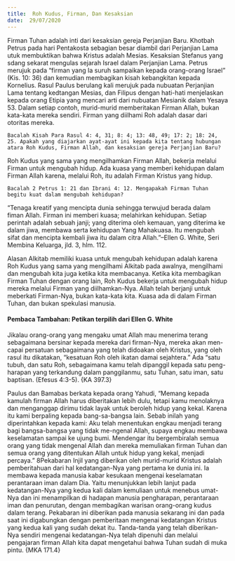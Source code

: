 ```yaml
---
title:  Roh Kudus, Firman, Dan Kesaksian
date:  29/07/2020
---
```


Firman Tuhan adalah inti dari kesaksian gereja Perjanjian Baru. Khotbah Petrus pada hari Pentakosta sebagian besar diambil dari Perjanjian Lama utuk membuktikan bahwa Kristus adalah Mesias. Kesaksian Stefanus yang sdang sekarat mengulas sejarah Israel dalam Perjanjian Lama. Petrus merujuk pada “firman yang Ia suruh sampaikan kepada orang-orang Israel” (Kis. 10: 36) dan kemudian membagikan kisah kebangkitan kepada Kornelius. Rasul Paulus berulang kali merujuk pada nubuatan Perjanjian Lama tentang kedtangan Mesias, dan Filipus dengan hati-hati menjelaskan kepada orang Etipia yang mencari arti dari nubuatan Mesianik dalam Yesaya 53. Dalam setiap contoh, murid-murid memberitakan Firman Allah, bukan kata-kata mereka sendiri. Firman yang diilhami Roh adalah dasar dari otoritas mereka.

`Bacalah Kisah Para Rasul 4: 4, 31; 8: 4; 13: 48, 49; 17: 2; 18: 24, 25. Apakah yang diajarkan ayat-ayat ini kepada kita tentang hubungan atara Roh Kudus, Firman Allah, dan kesaksian gereja Perjanjian Baru?`

Roh Kudus yang sama yang mengilhamkan Firman Allah, bekerja melalui Firman untuk mengubah hidup. Ada kuasa yang memberi kehidupan dalam Firman Allah karena, melalui Roh, itu adalah Firman Kristus yang hidup.

`Bacalah 2 Petrus 1: 21 dan Ibrani 4: 12. Mengapakah Firman Tuhan begitu kuat dalam mengubah kehidupan?`

“Tenaga kreatif yang mencipta dunia sehingga terwujud berada dalam fiman Allah. Firman ini memberi kuasa; melahirkan kehidupan. Setiap perintah adalah sebuah janji; yang diterima oleh kemauan, yang diterima ke dalam jiwa, membawa serta kehidupan Yang Mahakuasa. Itu mengubah sifat dan mencipta kembali jiwa itu dalam citra Allah.”–Ellen G. White, Seri Membina Keluarga, jld. 3, hlm. 112.

Alasan Alkitab memiliki kuasa untuk mengubah kehidupan adalah karena Roh Kudus yang sama yang mengilhami Alkitab pada awalnya, mengilhami dan mengubah kita juga ketika kita membacanya. Ketika kita membagikan Firman Tuhan dengan orang lain, Roh Kudus bekerja untuk mengubah hidup mereka melalui Firman yang diilhamkan-Nya. Allah telah berjanji untuk meberkati Firman-Nya, bukan kata-kata kita. Kuasa ada di dalam Firman Tuhan, dan bukan spekulasi manusia.

#### Pembaca Tambahan: Petikan terpilih dari Ellen G. White

Jikalau orang-orang yang mengaku umat Allah mau menerima terang sebagaimana bersinar kepada mereka dari firman-Nya, mereka akan men-capai persatuan sebagaimana yang telah didoakan oleh Kristus, yang oleh rasul itu dikatakan, “kesatuan Roh oleh ikatan damai sejahtera.” Ada “satu tubuh, dan satu Roh, sebagaimana kamu telah dipanggil kepada satu peng-harapan yang terkandung dalam panggilanmu, satu Tuhan, satu iman, satu baptisan. (Efesus 4:3-5). {KA 397.3}

Paulus dan Bamabas berkata kepada orang Yahudi, “Memang kepada kamulah firman Allah harus diberitakan lebih dulu, tetapi kamu menolaknya dan menganggap dirimu tidak layak untuk beroleh hidup yang kekal. Karena itu kami berpaling kepada bang-sa-bangsa lain. Sebab inilah yang diperintahkan kepada kami: Aku telah menentukan engkau menjadi terang bagi bangsa-bangsa yang tidak me-ngenal Allah, supaya engkau membawa keselamatan sampai ke ujung bumi. Mendengar itu bergembiralah semua orang yang tidak mengenal Allah dan mereka memuliakan firman Tuhan dan semua orang yang ditentukan Allah untuk hidup yang kekal, menjadi percaya.” 8Pekabaran Injil yang diberikan oleh murid-murid Kristus adalah pemberitahuan dari hal kedatangan-Nya yang pertama ke dunia ini. Ia membawa kepada manusia kabar kesukaan mengenai keselamatan perantaraan iman dalam Dia. Yaitu menunjukkan lebih lanjut pada kedatangan-Nya yang kedua kali dalam kemuliaan untuk menebus umat-Nya dan ini menampilkan di hadapan manusia pengharapan, perantaraan iman dan penurutan, dengan membagikan warisan orang-orang kudus dalam terang. Pekabaran ini diberikan pada manusia sekarang ini dan pada saat ini digabungkan dengan pemberitaan mengenai kedatangan Kristus yang kedua kali yang sudah dekat itu. Tanda-tanda yang telah diberikan-Nya sendiri mengenai kedatangan-Nya telah dipenuhi dan melalui pengajaran firman Allah kita dapat mengetahui bahwa Tuhan sudah di muka pintu. {MKA 171.4}